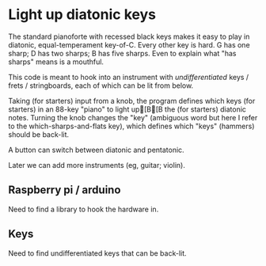 
# Light up diatonic keys

The standard pianoforte with recessed black keys makes it easy to play in diatonic, equal-temperament key-of-C. Every other key is hard. G has one sharp; D has two sharps; B has five sharps. Even to explain what "has sharps" means is a mouthful.

This code is meant to hook into an instrument with *undifferentiated* keys / frets / stringboards, each of which can be lit from below.

Taking (for starters) input from a knob, the program defines which keys (for starters) in an 88-key "piano" to light up[B[B
the (for starters) diatonic notes. Turning the knob changes the "key" (ambiguous word but here I refer to the which-sharps-and-flats key), which defines which "keys" (hammers) should be back-lit.


A button can switch between diatonic and pentatonic.


Later we can add more instruments (eg, guitar; violin).


## Raspberry pi / arduino

Need to find a library to hook the hardware in.



## Keys

Need to find undifferentiated keys that can be back-lit.
